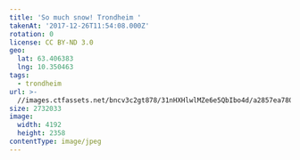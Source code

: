 ```yaml
---
title: 'So much snow! Trondheim '
takenAt: '2017-12-26T11:54:08.000Z'
rotation: 0
license: CC BY-ND 3.0
geo:
  lat: 63.406383
  lng: 10.350463
tags:
  - trondheim
url: >-
  //images.ctfassets.net/bncv3c2gt878/31nHXHlwlMZe6e5QbIbo4d/a2857ea780d3262e625f0432d2513494/so-much-snow-trondheim_24447274767_o
size: 2732033
image:
  width: 4192
  height: 2358
contentType: image/jpeg
---
```


